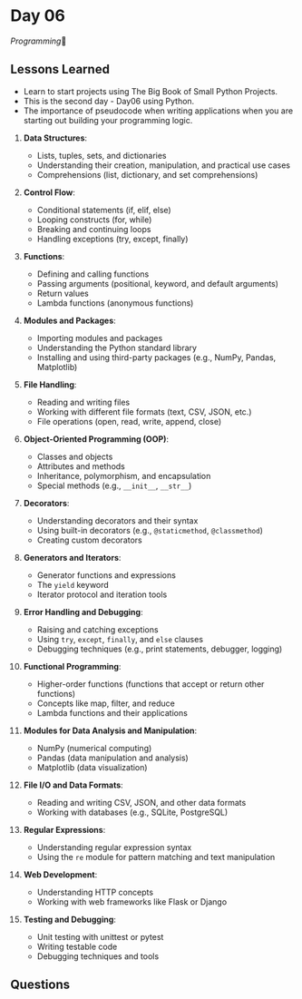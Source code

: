 # Day 06

*Programming*🫡

## Lessons Learned

- Learn to start projects using The Big Book of Small Python Projects.
- This is the second day - Day06 using Python.
- The importance of pseudocode when writing applications when you are starting out building your programming logic.

1. **Data Structures**:
   - Lists, tuples, sets, and dictionaries
   - Understanding their creation, manipulation, and practical use cases
   - Comprehensions (list, dictionary, and set comprehensions)

2. **Control Flow**:
   - Conditional statements (if, elif, else)
   - Looping constructs (for, while)
   - Breaking and continuing loops
   - Handling exceptions (try, except, finally)

3. **Functions**:
   - Defining and calling functions
   - Passing arguments (positional, keyword, and default arguments)
   - Return values
   - Lambda functions (anonymous functions)

4. **Modules and Packages**:
   - Importing modules and packages
   - Understanding the Python standard library
   - Installing and using third-party packages (e.g., NumPy, Pandas, Matplotlib)

5. **File Handling**:
   - Reading and writing files
   - Working with different file formats (text, CSV, JSON, etc.)
   - File operations (open, read, write, append, close)

6. **Object-Oriented Programming (OOP)**:
   - Classes and objects
   - Attributes and methods
   - Inheritance, polymorphism, and encapsulation
   - Special methods (e.g., `__init__`, `__str__`)

7. **Decorators**:
   - Understanding decorators and their syntax
   - Using built-in decorators (e.g., `@staticmethod`, `@classmethod`)
   - Creating custom decorators

8. **Generators and Iterators**:
   - Generator functions and expressions
   - The `yield` keyword
   - Iterator protocol and iteration tools

9. **Error Handling and Debugging**:
   - Raising and catching exceptions
   - Using `try`, `except`, `finally`, and `else` clauses
   - Debugging techniques (e.g., print statements, debugger, logging)

10. **Functional Programming**:
    - Higher-order functions (functions that accept or return other functions)
    - Concepts like map, filter, and reduce
    - Lambda functions and their applications

11. **Modules for Data Analysis and Manipulation**:
    - NumPy (numerical computing)
    - Pandas (data manipulation and analysis)
    - Matplotlib (data visualization)

12. **File I/O and Data Formats**:
    - Reading and writing CSV, JSON, and other data formats
    - Working with databases (e.g., SQLite, PostgreSQL)

13. **Regular Expressions**:
    - Understanding regular expression syntax
    - Using the `re` module for pattern matching and text manipulation

14. **Web Development**:
    - Understanding HTTP concepts
    - Working with web frameworks like Flask or Django

15. **Testing and Debugging**:
    - Unit testing with unittest or pytest
    - Writing testable code
    - Debugging techniques and tools

## Questions



